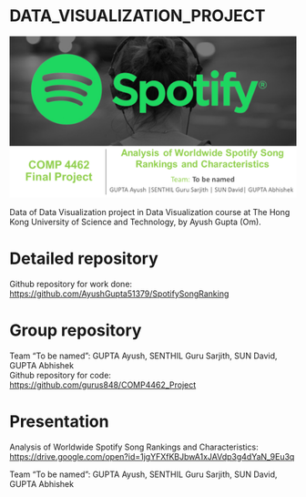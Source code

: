 # DATA_VISUALIZATION_PROJECT

![Project start page](https://github.com/AyushGupta51379/SpotifySongRanking/blob/master/Project%20logo.png?raw=true)

Data of Data Visualization project in Data Visualization course at The Hong Kong University of Science and Technology, by Ayush Gupta (Om).

# Detailed repository
Github repository for work done: https://github.com/AyushGupta51379/SpotifySongRanking

# Group repository

Team “To be named”: GUPTA Ayush, SENTHIL Guru Sarjith, SUN David, GUPTA Abhishek 
</br>
Github repository for code: https://github.com/gurus848/COMP4462_Project

# Presentation
Analysis of Worldwide Spotify Song Rankings and Characteristics: https://drive.google.com/open?id=1jgYFXfKBJbwA1xJAVdp3g4dYaN_9Eu3q

Team “To be named”: GUPTA Ayush, SENTHIL Guru Sarjith, SUN David, GUPTA Abhishek
